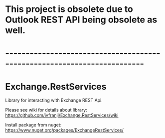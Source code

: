# This project is obsolete due to Outlook REST API being obsolete as well.
# ------------------------------------------------------------------------

# Exchange.RestServices
Library for interacting with Exchange REST Api.

Please see wiki for details about library: https://github.com/ivfranji/Exchange.RestServices/wiki

Install package from nuget: https://www.nuget.org/packages/ExchangeRestServices/
